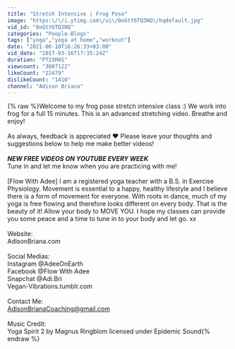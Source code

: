 ```yaml
---
title: "Stretch Intensive | Frog Pose"
image: "https:\/\/i.ytimg.com\/vi\/0oGtY6TQ3NQ\/hqdefault.jpg"
vid_id: "0oGtY6TQ3NQ"
categories: "People-Blogs"
tags: ["yoga","yoga at home","workout"]
date: "2021-06-10T16:26:33+03:00"
vid_date: "2017-03-16T17:35:24Z"
duration: "PT15M4S"
viewcount: "3007122"
likeCount: "22479"
dislikeCount: "1410"
channel: "Adison Briana"
---
```

{% raw %}Welcome to my frog pose stretch intensive class :) We work into frog for a full 15 minutes. This is an advanced stretching video. Breathe and enjoy!<br /><br />As always, feedback is appreciated ❤️ Please leave your thoughts and suggestions below to help me make better videos!<br /><br />***NEW FREE VIDEOS ON YOUTUBE EVERY WEEK***<br />Tune in and let me know when you are practicing with me!<br /><br />[Flow With Adee] I am a registered yoga teacher with a B.S. in Exercise Physiology. Movement is essential to a happy, healthy lifestyle and I believe there is a form of movement for everyone. With roots in dance, much of my yoga is free flowing and therefore looks different on every body. That is the beauty of it! Allow your body to MOVE YOU. I hope my classes can provide you some peace and a time to tune in to your body and let go. xx<br /><br />Website:<br />AdisonBriana.com<br /><br />Social Medias:<br />Instagram @AdeeOnEarth<br />Facebook @Flow With Adee<br />Snapchat @Adi.Bri<br />Vegan-Vibrations.tumblr.com<br /><br />Contact Me:<br />AdisonBrianaCoaching@gmail.com<br /><br />Music Credit:<br />Yoga Spirit 2 by Magnus Ringblom licensed under Epidemic Sound{% endraw %}
